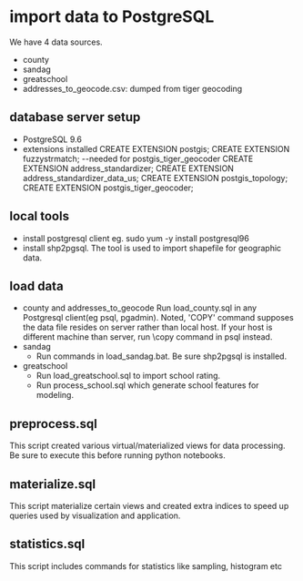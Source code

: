 # import data to PostgreSQL
We have 4 data sources.
* county
* sandag
* greatschool
* addresses_to_geocode.csv: dumped from tiger geocoding

## database server setup
* PostgreSQL 9.6 
* extensions installed
CREATE EXTENSION postgis;
CREATE EXTENSION fuzzystrmatch; --needed for postgis_tiger_geocoder
CREATE EXTENSION address_standardizer;
CREATE EXTENSION address_standardizer_data_us;
CREATE EXTENSION postgis_topology;
CREATE EXTENSION postgis_tiger_geocoder;

## local tools
* install postgresql client eg. sudo yum -y install postgresql96 
* install shp2pgsql. The tool is used to import shapefile for geographic data.

## load data
* county and addresses_to_geocode
Run load_county.sql in any Postgresql client(eg psql, pgadmin).
Noted, 'COPY' command supposes the data file resides on server rather than local host. If your host is different machine than server, run \copy command in psql instead.
* sandag
  * Run commands in load_sandag.bat. Be sure shp2pgsql is installed.
* greatschool
  * Run load_greatschool.sql to import school rating.
  * Run process_school.sql which generate school features for modeling.

## preprocess.sql
This script created various virtual/materialized views for data processing. Be sure to execute this before running python notebooks.

## materialize.sql
This script materialize certain views and created extra indices to speed up queries used by visualization and application.

## statistics.sql
This script includes commands for statistics like sampling, histogram etc


